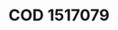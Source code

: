 <a name="material" />

# COD 1517079
<script type="application/ld+json">
  {
    "@context": "https://schema.org/",
    "@type": "ChemicalSubstance",
    "http://purl.org/dc/terms/conformsTo":
      {
        "@type": "CreativeWork",
        "@id": "https://bioschemas.org/profiles/ChemicalSubstance/0.4-RELEASE/"
      },
    "@id": "https://egonw.github.io/nanowiki/nanowiki402.html#material",
    "name": "COD 1517079",
    "sameAs: "http://127.0.0.1/mediawiki/index.php/Special:URIResolver/COD_1517079"
  }
</script>

